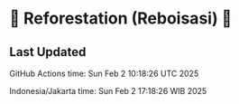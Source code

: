 
# 🌳 Reforestation (Reboisasi) 🌲

## Last Updated

GitHub Actions time: Sun Feb  2 10:18:26 UTC 2025

Indonesia/Jakarta time: Sun Feb  2 17:18:26 WIB 2025
